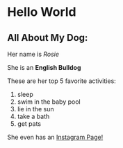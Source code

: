# Hello World

## All About My Dog:

Her name is *Rosie*

She is an **English Bulldog**

These are her top 5 favorite activities:
  1. sleep
  1. swim in the baby pool
  1. lie in the sun
  1. take a bath
  1. get pats

She even has an [Instagram Page!](https://www.instagram.com/rosie_the_bulldoggy/)
